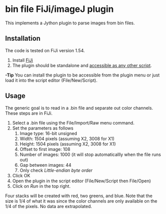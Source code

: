 # bin file FiJi/imageJ plugin

This implements a Jython plugin to parse images from bin files.

## Installation

The code is tested on FiJi version 1.54.

1. Install [FiJi](https://fiji.sc/)
2. The plugin should be standalone and [accessible as any other script](https://imagej.net/scripting/).

**-Tip** You can install the plugin to be accessible from the plugin menu or just load it into the script editor (File/New/Script).

## Usage

The generic goal is to read in a .bin file and separate out color channels. These steps are in FiJi.

1. Select a .bin file using the File/Import/Raw menu command.
2. Set the parameters as follows
    1. Image type: 16-bit unsigned
	2. Width: 1504 pixels (assuming X2, 3008 for X1)
	3. Height: 1504 pixels (assuming X2, 3008 for X1)
	4. Offset to first image: 108
	5. Number of images: 1000 (it will stop automaticallly when the file runs out)
	6. Gap between images: 44
	7. Only check *Little-endian byte order*
3. Click OK
4. Open the plugin in the script editor (File/New/Script then File/Open)
5. Click on *Run* in the top right.

Four stacks will be created with red, two greens, and blue. Note that the size is 1/4 of what it was since the color channels are only available on the 1/4 of the pixels. No data are extrapolated.
